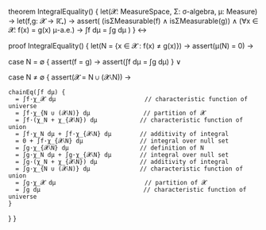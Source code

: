 theorem IntegralEquality() {
  let(𝓧: MeasureSpace, Σ: σ-algebra, μ: Measure) →
  let(f,g: 𝓧 → ℝ̄₊) →
  assert(
    (isΣMeasurable(f) ∧ isΣMeasurable(g)) ∧
    (∀x ∈ 𝓧: f(x) = g(x) μ-a.e.) →
    ∫f dμ = ∫g dμ
  )
} ↔

proof IntegralEquality() {
  let(N = {x ∈ 𝓧 : f(x) ≠ g(x)}) →
  assert(μ(N) = 0) →
  
  case N = ∅ {
    assert(f = g) →
    assert(∫f dμ = ∫g dμ)
  } ∨
  
  case N ≠ ∅ {
    assert(𝓧 = N ∪ (𝓧∖N)) →
    
    chainEq(∫f dμ) {
      = ∫f·χ_𝓧 dμ                         // characteristic function of universe
      = ∫f·χ_{N ∪ (𝓧∖N)} dμ               // partition of 𝓧
      = ∫f·(χ_N + χ_{𝓧∖N}) dμ            // characteristic function of union
      = ∫f·χ_N dμ + ∫f·χ_{𝓧∖N} dμ        // additivity of integral
      = 0 + ∫f·χ_{𝓧∖N} dμ                // integral over null set
      = ∫g·χ_{𝓧∖N} dμ                    // definition of N
      = ∫g·χ_N dμ + ∫g·χ_{𝓧∖N} dμ        // integral over null set
      = ∫g·(χ_N + χ_{𝓧∖N}) dμ            // additivity of integral
      = ∫g·χ_{N ∪ (𝓧∖N)} dμ              // characteristic function of union
      = ∫g·χ_𝓧 dμ                         // partition of 𝓧
      = ∫g dμ                             // characteristic function of universe
    }
  }
}